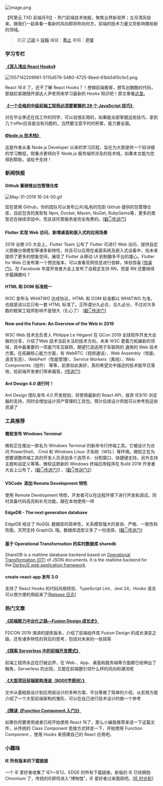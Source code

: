 ![image.png](https://cdn.nlark.com/yuque/0/2019/png/103147/1559524295409-28a240d8-9eb1-49b4-adf4-8ffd1b049e58.png#align=left&display=inline&height=449&name=image.png&originHeight=898&originWidth=1790&size=2102071&status=done&width=895)

【阿里云 TXD 前端月刊】- 热门前端技术快报，聚焦业界新视界；五月清风徐来，跟我们一起来看一看新的风向即将吹向何方，前端的技术力量又将影响哪些新的领域。

> 欢迎 [订阅](https://zhuanlan.zhihu.com/txd-team) & [投稿](https://github.com/txd-team/monthly/issues)
> 编辑：[墨止](https://github.com/damujiangr)
> 审稿：[尹挚](https://github.com/x-cold)


<a name="nuDOI"></a>
### 学习专栏

<a name="GGxyG"></a>
#### [《](https://yq.aliyun.com/articles/700174)[深入浅出 React Hooks](https://yq.aliyun.com/articles/700174)[》](https://yq.aliyun.com/articles/700174)
![1557142209961-5115d576-5480-4725-8bed-61bb54f0cfe3.png](https://cdn.nlark.com/yuque/0/2019/png/106292/1559291409050-7d9a984c-119c-4304-90ea-7542d3399c9b.png#align=left&display=inline&height=1080&name=1557142209961-5115d576-5480-4725-8bed-61bb54f0cfe3.png&originHeight=1080&originWidth=1920&size=98682&status=done&width=1920)

React 16.8 了，还不了解 React Hooks？！想做前端极客，想写出酷酷的代码，那就赶紧跟随开源达人尹老师来学习最新的 Hooks 知识吧！原文章看[这里](https://juejin.im/post/5cf475d66fb9a07ea944594e)。

<a name="61Dob"></a>
#### [《一个合格的中级前端工程师必须要掌握的 28 个 JavaScript 技巧》](https://juejin.im/post/5cef46226fb9a07eaf2b7516)

对在毕业季还在找工作的同学，可以说很实用的，如果能全部掌握这些技巧，拿到几个offer应该是没有问题的，当然要注意平时的积累，能力要全面。

<a name="ycTg8"></a>
#### [《Node.js 技术栈》](https://github.com/Q-Angelo/Nodejs-Roadmap)

这是作者从事 Node.js Developer 以来的学习历程，旨在为大家提供一个较详细的学习教程，侧重点更倾向于 Node.js 服务端所涉及的技术栈，如果本文能为您得到帮助，请给予支持！

<a name="HeGV9"></a>
### 新闻快报

<a name="fWxct"></a>
#### Github 重磅推出包管理仓库
![May-31-2019 16-24-50.gif](https://cdn.nlark.com/yuque/0/2019/gif/106292/1559291181359-440a4c28-6d31-4942-bb8e-155f7b50b3d3.gif#align=left&display=inline&height=420&name=May-31-2019%2016-24-50.gif&originHeight=420&originWidth=820&size=726404&status=done&width=820)

现在使用 Github，你的团队可以发布公共/私有的包到 Github 提供的包管理仓库，目前包含的类型有 Npm, Docker, Maven, NuGet, RubyGems等，更多的类型还在继续添加中。而且该托管服务是完全免费的。[[戳👇传送门]](https://github.com/features/package-registry)

<a name="1kh0t"></a>
#### Flutter 实现 Web 访问，新增桌面和嵌入式的应用场景

2019 谷歌 I/O 大会上，Flutter Team 公布了 Flutter 可进行 Web 访问、提供自定义图像分类模型等诸多新特性，并且可以应用在桌面系统及嵌入式设备中，给未来提供了更多的想象空间，展现了 Flutter 从移动 UI 到制霸多平台的雄心。Flutter for Web 已发布第一个预览版本，可以查看官网信息进行尝鲜，体验惊喜 [[惊喜门]](https://flutter.dev/web)。在 Facebook 年度开发者大会上宣布了会稳定支持 RN，但是 RN 还要继续步履蹒跚吗？

<a name="73Czh"></a>
#### HTML 和 DOM 标准统一

W3C 宣布与 WHATWG 达成协议，HTML 和 DOM 标准都以 WHATWG 为准，也就是说以后只有一套 HTML 标准了。正所谓分久必合，合久必分，不过对大多数的框架工程师影响不是很大（扎心了） [[戳👇传送门]](https://www.w3.org/blog/news/archives/7753)

<a name="D3i9r"></a>
#### Now and the Future: An Overview of the Web in 2019

W3C Web 技术总负责人 Philippe Le Hégaret 在 QCon 2019 全球软件开发大会做的分享，介绍了Web 技术当前关注的技术方向，未来 W3C 更着力拓展新的领域，其中最重要的一项是汽车互联网，期望打造适用于车联网的 通用的 Web 技术方案。在拓展核心能力方面，有 WebRTC（视频通话）、Web Assembly（性能、语言生态）、WebPerf（性能管理）、Service Workers（离线）、Web Components（组件） 等等，前景如此美好，真的希望文中描述的技术能早日落地，给前端开发者们带来福音。[[传送门]](https://mp.weixin.qq.com/s?__biz=MzUxMzcxMzE5Ng==&mid=2247491186&idx=1&sn=235f648fccaf0e2769fa5044418a8b4d&chksm=f951ab31ce262227a867bdaeaa9d967f2be0272108ef51cfdd9fd7c5118dbcb7201b56ded254&mpshare=1&scene=2&srcid=05090EIW4SEAUAWYJrESqW58&from=timeline&as)

<a name="uqz2I"></a>
#### Ant Design 4.0 进行时！

Ant Design 团队发布 4.0 开发规划，将使用最新的 React API，放弃 IE9/10 浏览器的支持，同时会增加设计资产管理的工具包，预计后续设计师就可以参考到这些资源了

<a name="c7MBu"></a>
### 工具推荐

<a name="Iovc5"></a>
#### 微软发布 Windows Terminal

微软正在推出一款名为 Windows Terminal 的新命令行终端工具。它被设计为访问 PowerShell、 Cmd 和 Windows Linux 子系统（WSL）等环境。微软正在为想要调整终端工具的开发人员添加多个选项卡、分割窗口、快捷键支持，另外支持主题和自定义等等。微软这款新的 Windows 终端应用程序在 Build 2019 开发者大会上公布了。[[戳👇传送门1]](https://devblogs.microsoft.com/commandline/introducing-windows-terminal/) 、[[戳👇传送门2]](https://github.com/microsoft/Terminal) 

<a name="IM8tz"></a>
#### VSCode  添加 Remote Development 特性

使用 Remote Development 特性，开发者可以在远程环境下进行开发和调试，同时具备代码高亮和补充功能，跟在本地使用一样

<a name="QlXFL"></a>
#### EdgeDB - The next generation database

EdgeDB 结合了 NoSQL 数据库的简单性，关系模型强大的查询、严格、一致性和性能。天然支持 GraphQL 哦。数据库选型又多了一份选择。[[戳👇传送门]](https://edgedb.com/)

<a name="gujLJ"></a>
#### 基于 Operational Transformation 的实时数据库 sharedb

ShareDB is a realtime database backend based on [Operational Transformation (OT)](https://en.wikipedia.org/wiki/Operational_transformation) of JSON documents. It is the realtime backend for the [DerbyJS web application framework](http://derbyjs.com/).

<a name="XJNWk"></a>
#### create-react-app 发布 3.0

支持了 React Hooks 的代码风格校验、TypeScript Lint、Jest 24，Hooks 语法可以很方便的用起来了[[Release 日志]](https://github.com/facebook/create-react-app/releases/tag/v3.0.0)

<a name="4YvDS"></a>
### 热门文章

<a name="5G2Vg"></a>
#### [《前端能力中台化之路—Fusion Design 成长史》](https://mp.weixin.qq.com/s/LJoFj_XbaOqpiiGL1xevVg)

FDCON 2019 演讲的提炼版本，介绍了前端组件库 Fusion Design 的成长演变之路，还有诸多特性的背后的思考，包括对未来的一些探索

<a name="qqGqY"></a>
#### [《探索 Serverless 中的前端开发模式》](https://mp.weixin.qq.com/s/Z2NDVA_UdsRCS8kgy8ejow)

前端工程师永远在打破边界，在 Web 、App、桌面和服务端等方面都已经伸出了触角，Serverless 的出现，又能在前端圈引领什么样的风向和潮流呢

<a name="qn1QC"></a>
#### [《大型项目前端架构浅谈（8000字原创）》](https://juejin.im/post/5cea1f705188250640005472)

文中从基础层设计到应用层设计的多种方案、平台等做了简单的介绍，从宏观方面介绍了一个大型前端架构的雏形，可以在自己进行技术设计的做一个参考

<a name="fGzcx"></a>
#### [《精读《Function Component 入门》》](https://zhuanlan.zhihu.com/p/67087685)

如果你将要使用或者已经开始使用 React 16了，那么小编我推荐来读一下这篇文件，从传统的 Class Component 思维方式转变一下，开始使用 Function Component ，使用 Hooks 来搭建自己的 React 应用吧。

<a name="gpFd9"></a>
### 小趣味

<a name="0fEjB"></a>
#### IE 所有版本的下载链接

一个 IE 爱好者收集了 IE1～IE12、EDGE 的所有下载链接，新版的 IE 已经拥抱 Chromium 了，传统的IE即将进入“博物馆”，IE 爱好者过来围观吧。[[IE 时光机]](https://www.my-internet-explorer.com/edge/)

